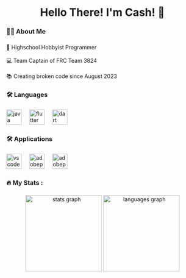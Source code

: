 <h1 align="center">Hello There! I'm Cash! 👋</h1>

###

<h3 align="left">👩‍💻  About Me</h3>

###

<p align="left">🏫 Highschool Hobbyist Programmer<br><br>💻 Team Captain of FRC Team 3824<br><br>📚 Creating broken code since August 2023</p>

###

<h3 align="left">🛠 Languages</h3>

###

<div align="left">
  <img src="https://cdn.jsdelivr.net/gh/devicons/devicon/icons/java/java-original-wordmark.svg" height="40" alt="java logo"  />
  <img width="12" />
  <img src="https://cdn.jsdelivr.net/gh/devicons/devicon/icons/flutter/flutter-original.svg" height="40" alt="flutter logo"  />
  <img width="12" />
  <img src="https://cdn.jsdelivr.net/gh/devicons/devicon/icons/dart/dart-original.svg" height="40" alt="dart logo"  />
  <img width="12" />
</div>

###

<h3 align="left">🛠 Applications</h3>

###

<div align="left">
  <img src="https://cdn.jsdelivr.net/gh/devicons/devicon/icons/vscode/vscode-original.svg" height="40" alt="vscode logo"  />
  <img width="12" />
  <img src="https://skillicons.dev/icons?i=ps" height="40" alt="adobephotoshop logo"  />
  <img width="12" />
  <img src="https://skillicons.dev/icons?i=pr" height="40" alt="adobepremierepro logo"  />
  <img width="12 />
    
</div>

###

<h3 align="left">🔥   My Stats :</h3>

###

<div align="center">
  <img src="https://github-readme-stats.vercel.app/api?username=skybl0cker&hide_title=false&hide_rank=true&show_icons=true&include_all_commits=true&count_private=true&disable_animations=false&theme=github_dark&locale=en&hide_border=true&order=1" height="200" alt="stats graph"  />
  <img src="https://github-readme-stats.vercel.app/api/top-langs?username=skybl0cker&locale=en&hide_title=false&layout=donut&card_width=320&langs_count=5&theme=github_dark&exclude_repo=gold872.github.io&hide_border=true&order=2&size_weight=0.5&count_weight=0.5" height="200" alt="languages graph"  />
</div>

###


###
